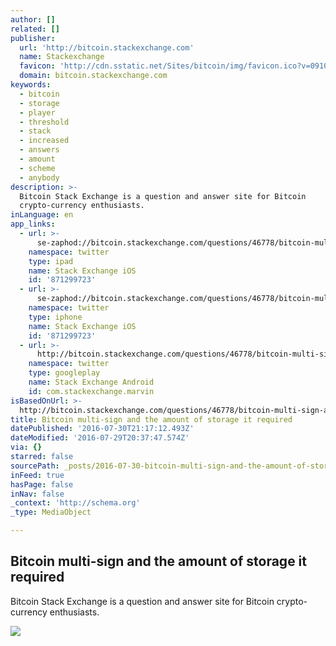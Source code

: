 ```yaml
---
author: []
related: []
publisher:
  url: 'http://bitcoin.stackexchange.com'
  name: Stackexchange
  favicon: 'http://cdn.sstatic.net/Sites/bitcoin/img/favicon.ico?v=0910168c5c65'
  domain: bitcoin.stackexchange.com
keywords:
  - bitcoin
  - storage
  - player
  - threshold
  - stack
  - increased
  - answers
  - amount
  - scheme
  - anybody
description: >-
  Bitcoin Stack Exchange is a question and answer site for Bitcoin
  crypto-currency enthusiasts.
inLanguage: en
app_links:
  - url: >-
      se-zaphod://bitcoin.stackexchange.com/questions/46778/bitcoin-multi-sign-and-the-amount-of-storage-it-required
    namespace: twitter
    type: ipad
    name: Stack Exchange iOS
    id: '871299723'
  - url: >-
      se-zaphod://bitcoin.stackexchange.com/questions/46778/bitcoin-multi-sign-and-the-amount-of-storage-it-required
    namespace: twitter
    type: iphone
    name: Stack Exchange iOS
    id: '871299723'
  - url: >-
      http://bitcoin.stackexchange.com/questions/46778/bitcoin-multi-sign-and-the-amount-of-storage-it-required
    namespace: twitter
    type: googleplay
    name: Stack Exchange Android
    id: com.stackexchange.marvin
isBasedOnUrl: >-
  http://bitcoin.stackexchange.com/questions/46778/bitcoin-multi-sign-and-the-amount-of-storage-it-required
title: Bitcoin multi-sign and the amount of storage it required
datePublished: '2016-07-30T21:17:12.493Z'
dateModified: '2016-07-29T20:37:47.574Z'
via: {}
starred: false
sourcePath: _posts/2016-07-30-bitcoin-multi-sign-and-the-amount-of-storage-it-required.md
inFeed: true
hasPage: false
inNav: false
_context: 'http://schema.org'
_type: MediaObject

---
```

<article style=""><h1>Bitcoin multi-sign and the amount of storage it required</h1><p>Bitcoin Stack Exchange is a question and answer site for Bitcoin crypto-currency enthusiasts.</p><img src="http://cdn.sstatic.net/Sites/bitcoin/img/apple-touch-icon.png?v=a43e5a337e6b&amp;a" /></article>